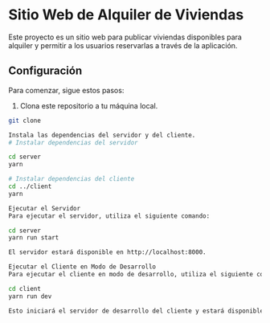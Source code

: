 # Sitio Web de Alquiler de Viviendas

Este proyecto es un sitio web para publicar viviendas disponibles para alquiler y permitir a los usuarios reservarlas a través de la aplicación.

## Configuración

Para comenzar, sigue estos pasos:

1. Clona este repositorio a tu máquina local.

```bash
git clone

Instala las dependencias del servidor y del cliente.
# Instalar dependencias del servidor

cd server
yarn

# Instalar dependencias del cliente
cd ../client
yarn

Ejecutar el Servidor
Para ejecutar el servidor, utiliza el siguiente comando:

cd server
yarn run start

El servidor estará disponible en http://localhost:8000.

Ejecutar el Cliente en Modo de Desarrollo
Para ejecutar el cliente en modo de desarrollo, utiliza el siguiente comando:

cd client
yarn run dev

Esto iniciará el servidor de desarrollo del cliente y estará disponible en http://localhost:5173.


